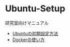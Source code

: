 # Ubuntu-Setup

研究室向けマニュアル

- [Ubuntuの初期設定方法](ubuntu_install.md)
- [Dockerの使い方](docker_instructions.md)
